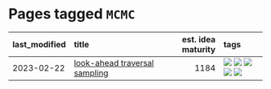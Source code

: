 # Pages tagged `MCMC`

|last_modified|title|est. idea maturity|tags
|:---|:---|---:|:---|
|2023-02-22|[look-ahead traversal sampling](../look-ahead-traversal-sampling.md)|1184|[![](https://img.shields.io/badge/tag-MCMC-cdef47)](../tags/MCMC.md) [![](https://img.shields.io/badge/tag-animation-eac1b9)](../tags/animation.md) [![](https://img.shields.io/badge/tag-control-99b5f2)](../tags/control.md) [![](https://img.shields.io/badge/tag-experimental-4aea2)](../tags/experimental.md) [![](https://img.shields.io/badge/tag-image_generation-394ee4)](../tags/image_generation.md)|